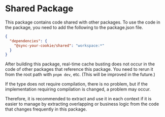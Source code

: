 # Shared Package

This package contains code shared with other packages.
To use the code in the package, you need to add the following to the package.json file.

```json
{
  "dependencies": {
    "@sync-your-cookie/shared": "workspace:*"
  }
}
```

After building this package, real-time cache busting does not occur in the code of other packages that reference this package.
You need to rerun it from the root path with `pnpm dev`, etc. (This will be improved in the future.)

If the type does not require compilation, there is no problem, but if the implementation requiring compilation is changed, a problem may occur.

Therefore, it is recommended to extract and use it in each context if it is easier to manage by extracting overlapping or business logic from the code that changes frequently in this package.
